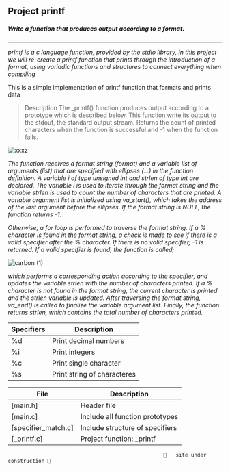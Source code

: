 
 ## Project printf 
  ##### Write a function that produces output according to a format.
  ----------------------------------------------------------------------------------------------------------

*printf is a c language function, provided by the stdio library, in this project we will re-create a printf function that prints through the introduction of a format, using variadic functions and structures to connect everything when compiling*

This is a simple implementation of printf function that formats and prints data

>Description
The _printf() function produces output according to a prototype which is described below. This function write its output to the stdout, the standard output stream. Returns the count of printed characters when the function is successful and -1 when the function fails.

![xxxz](https://user-images.githubusercontent.com/124454895/229006128-acf5b9b0-5ec5-4b69-991e-6f359f755497.png)




*The function receives a format string (format) and a variable list of arguments (list) that are specified with ellipses (...) in the function definition.
A variable i of type unsigned int and strlen of type int are declared. The variable i is used to iterate through the format string and the variable strlen is used to count the number of characters that are printed.
A variable argument list is initialized using va_start(), which takes the address of the last argument before the ellipses.
If the format string is NULL, the function returns -1.*

*Otherwise, a for loop is performed to traverse the format string.
If a % character is found in the format string, a check is made to see if there is a valid specifier after the % character. 
If there is no valid specifier, -1 is returned. 
If a valid specifier is found, the function is called;*


![carbon (1)](https://user-images.githubusercontent.com/124454895/229359570-c1a5a639-470e-447d-a498-8913eb5b1237.png)


*which performs a corresponding action according to the specifier, and updates the variable strlen with the number of characters printed.
If a % character is not found in the format string, the current character is printed and the strlen variable is updated.
After traversing the format string, va_end() is called to finalize the variable argument list.
Finally, the function returns strlen, which contains the total number of characters printed.*

| Specifiers | Description     |
| --- | --- |
| %d | Print   decimal     numbers          |
| %i | Print  integers             |
| %c | Print    single     character       |
| %s | Print     string     of   characteres |




| File | Description |
| --- | --- |
| [main.h] | Header file  
| [main.c] |Include all function prototypes  
| [specifier_match.c] |Include structure of specifiers |
| [_printf.c] | Project function: \_printf 


                                                       🚧   site under construction 🚧
